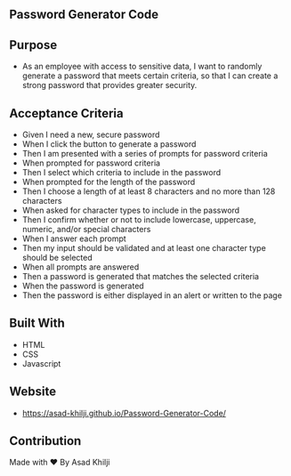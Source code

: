 ## Password Generator Code

## Purpose

* As an employee with access to sensitive data, I want to randomly generate a password that meets certain criteria, so that I can create a strong password that provides greater security.

## Acceptance Criteria

* Given I need a new, secure password
* When I click the button to generate a password
* Then I am presented with a series of prompts for password criteria
* When prompted for password criteria
* Then I select which criteria to include in the password
* When prompted for the length of the password
* Then I choose a length of at least 8 characters and no more than 128 characters
* When asked for character types to include in the password
* Then I confirm whether or not to include lowercase, uppercase, numeric, and/or special characters
* When I answer each prompt
* Then my input should be validated and at least one character type should be selected
* When all prompts are answered
* Then a password is generated that matches the selected criteria
* When the password is generated
* Then the password is either displayed in an alert or written to the page

## Built With

* HTML
* CSS 
* Javascript

## Website

* https://asad-khilji.github.io/Password-Generator-Code/

## Contribution
Made with ❤️ By Asad Khilji